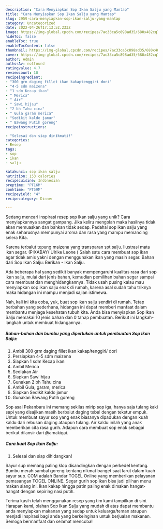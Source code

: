```yaml
---
description: "Cara Menyiapkan Sop Ikan Salju yang Mantap"
title: "Cara Menyiapkan Sop Ikan Salju yang Mantap"
slug: 2959-cara-menyiapkan-sop-ikan-salju-yang-mantap
category: Uncategorized
date: 2022-04-26T17:13:52.233Z
image: https://img-global.cpcdn.com/recipes/7ac33ca5c898ad35/680x482cq70/sop-ikan-salju-foto-resep-utama.jpg
hideToc: false
enableToc: true
enableTocContent: false
thumbnail: https://img-global.cpcdn.com/recipes/7ac33ca5c898ad35/680x482cq70/sop-ikan-salju-foto-resep-utama.jpg
cover: https://img-global.cpcdn.com/recipes/7ac33ca5c898ad35/680x482cq70/sop-ikan-salju-foto-resep-utama.jpg
author: Admin
authorAv: notfound
ratingvalue: 4.7
reviewcount: 10
recipeingredient:
- "300 grm daging fillet ikan kakaptenggiri dori"
- "4-5 sdm maizena"
- "1 sdm Kecap ikan"
- " Merica"
- " Air"
- " Sawi hijau"
- "2 bh Tahu cina"
- " Gula garam merica"
- "Sedikit kaldo jamur"
- " Bawang Putih goreng"
recipeinstructions:

- "Selesai dan siap dinikmati!"
categories:
- Resep
tags:
- sop
- ikan
- salju

katakunci: sop ikan salju 
nutrition: 153 calories
recipecuisine: Indonesian
preptime: "PT16M"
cooktime: "PT59M"
recipeyield: "4"
recipecategory: Dinner

---
```





Sedang mencari inspirasi resep sop ikan salju yang unik? Cara menyiapkannya sangat gampang. Jika keliru mengolah maka hasilnya tidak akan memuaskan dan bahkan tidak sedap. Padahal sop ikan salju yang enak seharusnya mempunyai aroma dan rasa yang mampu memancing selera Kita.





Karena terbalut tepung maizena yang transparan spt salju. Ilustrasi mata ikan segar. (PIXABAY/ Ulrike Leone ) Salah satu cara membuat sop ikan agar tidak amis yakni dengan menggunakan ikan yang masih segar. Bahan dari Sop Ikan Salju: Berikan - Ikan Salju.

Ada beberapa hal yang sedikit banyak mempengaruhi kualitas rasa dari sop ikan salju, mulai dari jenis bahan, kemudian pemilihan bahan segar sampai cara membuat dan menghidangkannya. Tidak usah pusing kalau mau menyiapkan sop ikan salju enak di rumah, karena asal sudah tahu triknya maka hidangan ini mampu menjadi sajian istimewa.






Nah, kali ini kita coba, yuk, buat sop ikan salju sendiri di rumah. Tetap berbahan yang sederhana, hidangan ini dapat memberi manfaat dalam membantu menjaga kesehatan tubuh kita. Anda bisa menyiapkan Sop Ikan Salju memakai 10 jenis bahan dan 0 tahap pembuatan. Berikut ini langkah-langkah untuk membuat hidangannya.

<!--inarticleads1-->

##### Bahan-bahan dan bumbu yang diperlukan untuk pembuatan Sop Ikan Salju:

1. Ambil 300 grm daging fillet ikan kakap/tenggiri/ dori
1. Persiapkan 4-5 sdm maizena
1. Siapkan 1 sdm Kecap ikan
1. Ambil  Merica
1. Sediakan  Air
1. Siapkan  Sawi hijau
1. Gunakan 2 bh Tahu cina
1. Ambil  Gula, garam, merica
1. Siapkan Sedikit kaldo jamur
1. Gunakan  Bawang Putih goreng


Sop asal Pekanbaru ini memang sekilas mirip sop iga, hanya saja tulang kaki sapi yang disajikan masih berbalut daging tebal dengan tekstur empuk. Untuk membuat sayur sop yang enak biasanya dipadukan dengan kuah kaldu dari rebusan daging ataupun tulang. Air kaldu inilah yang anak memberikan cita rasa gurih. Adapun cara membuat sop enak sebagai berikut dilansir dari @amakigai. 

<!--inarticleads2-->

##### Cara buat Sop Ikan Salju:


1. Selesai dan siap dihidangkan!

Sayur sup memang paling klop disandingkan dengan perkedel kentang. Bumbu merah sambal goreng kentang nikmat banget saat larut dalam kuah sayur sup. COM adalah Bandar TOGEL Online yang memberikan pelayanan pemasangan TOGEL ONLINE. Segar gurih sop ikan bisa jadi pilihan menu makan siang ini. Ikan kakap hingga patin paling enak dimakan hangat-hangat dengan sepiring nasi putih. 

Terima kasih telah menggunakan resep yang tim kami tampilkan di sini. Harapan kami, olahan Sop Ikan Salju yang mudah di atas dapat membantu anda menyiapkan makanan yang sedap untuk keluarga/teman ataupun menjadi inspirasi bagi anda yang berkeinginan untuk berjualan makanan. Semoga bermanfaat dan selamat mencoba!
